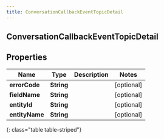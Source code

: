```yaml
---
title: ConversationCallbackEventTopicDetail
---
```

## ConversationCallbackEventTopicDetail


## Properties

| Name | Type | Description | Notes |
| ------------ | ------------- | ------------- | ------------- |
| **errorCode** | <!----><!---->**String**<!----> |  |  [optional] |
| **fieldName** | <!----><!---->**String**<!----> |  |  [optional] |
| **entityId** | <!----><!---->**String**<!----> |  |  [optional] |
| **entityName** | <!----><!---->**String**<!----> |  |  [optional] |
{: class="table table-striped"}



